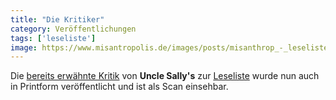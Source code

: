 ```yaml
---
title: "Die Kritiker"
category: Veröffentlichungen
tags: ['leseliste']
image: https://www.misantropolis.de/images/posts/misanthrop_-_leseliste_unclesallys-249x300.jpg
---
```


Die [bereits erwähnte Kritik](http://www.misantropolis.de/2008/11/tante-sally/) von **Uncle Sally's** zur [Leseliste](/musik/leseliste) wurde nun auch in Printform veröffentlicht und ist als Scan einsehbar.